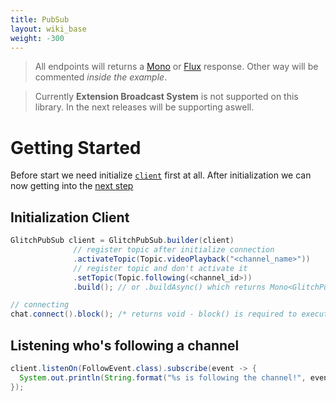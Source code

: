 ```yaml
---
title: PubSub
layout: wiki_base
weight: -300
---
```


<blockquote class="alert alert-info" role="alert">
All endpoints will returns a <a href="https://projectreactor.io/docs/core/release/reference/#mono">Mono</a> or <a href="https://projectreactor.io/docs/core/release/reference/#flux">Flux</a> response. Other way will be commented <i>inside the example</i>.
</blockquote>

<blockquote class="alert alert-danger" role="alert">
Currently <b class="alert-link">Extension Broadcast System</b> is not supported on this library. In the next releases will be supporting aswell.
</blockquote>

# Getting Started

Before start we need initialize [`client`](../client) first at all. After initialization we can now getting into the [next step](#initialize-message-intereface-api)

## Initialization Client

```java
GlitchPubSub client = GlitchPubSub.builder(client)
              // register topic after initialize connection
              .activateTopic(Topic.videoPlayback("<channel_name>"))
              // register topic and don't activate it
              .setTopic(Topic.following(<channel_id>))
              .build(); // or .buildAsync() which returns Mono<GlitchPubSub>

// connecting
chat.connect().block(); /* returns void - block() is required to execute connections */
```

## Listening who's following a channel

```java
client.listenOn(FollowEvent.class).subscribe(event -> {
  System.out.println(String.format("%s is following the channel!", event.getData().getUsername()));
});
```